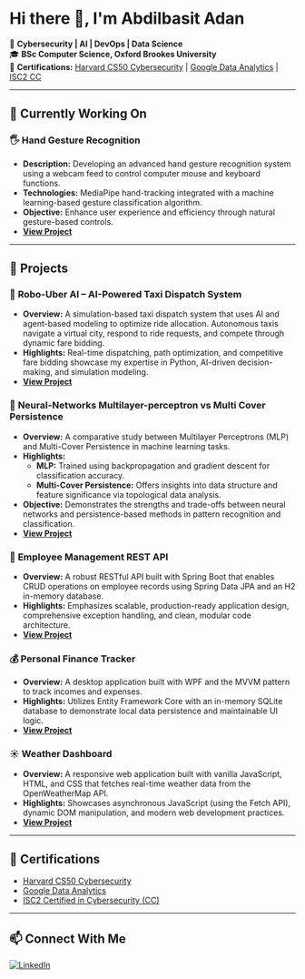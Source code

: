 # Hi there 👋, I'm **Abdilbasit Adan**

🚀 **Cybersecurity | AI | DevOps | Data Science**  
🎓 **BSc Computer Science, Oxford Brookes University**  
📜 **Certifications:** [Harvard CS50 Cybersecurity](https://certificates.cs50.io/587dc7ff-90b0-4e1b-bdde-f8cf69908d62.pdf?size=letter) | [Google Data Analytics](https://www.coursera.org/account/accomplishments/specialization/LRXUNLHN4U28) | [ISC2 CC](https://www.linkedin.com/in/abdilbasit/details/certifications/)

---

## 🔨 Currently Working On

### 🖐 **Hand Gesture Recognition**
- **Description:** Developing an advanced hand gesture recognition system using a webcam feed to control computer mouse and keyboard functions.  
- **Technologies:** MediaPipe hand-tracking integrated with a machine learning-based gesture classification algorithm.  
- **Objective:** Enhance user experience and efficiency through natural gesture-based controls.  
- **[View Project](https://github.com/Abdilbasit/HandGestureRecognition)**

---

## 📂 Projects

### 🚖 **Robo-Uber AI – AI-Powered Taxi Dispatch System**
- **Overview:** A simulation-based taxi dispatch system that uses AI and agent-based modeling to optimize ride allocation. Autonomous taxis navigate a virtual city, respond to ride requests, and compete through dynamic fare bidding.  
- **Highlights:** Real-time dispatching, path optimization, and competitive fare bidding showcase my expertise in Python, AI-driven decision-making, and simulation modeling.  
- **[View Project](https://github.com/Abdilbasit/Robo-Uber-AI)**

### 🤖 **Neural-Networks Multilayer-perceptron vs Multi Cover Persistence**
- **Overview:** A comparative study between Multilayer Perceptrons (MLP) and Multi-Cover Persistence in machine learning tasks.  
- **Highlights:**  
  - **MLP:** Trained using backpropagation and gradient descent for classification accuracy.  
  - **Multi-Cover Persistence:** Offers insights into data structure and feature significance via topological data analysis.  
- **Objective:** Demonstrates the strengths and trade-offs between neural networks and persistence-based methods in pattern recognition and classification.  
- **[View Project](https://github.com/Abdilbasit/Neural-Networks---Multilayer-perceptron-vs-Multi-Cover-Persistence)**

### 💼 **Employee Management REST API**
- **Overview:** A robust RESTful API built with Spring Boot that enables CRUD operations on employee records using Spring Data JPA and an H2 in-memory database.  
- **Highlights:** Emphasizes scalable, production-ready application design, comprehensive exception handling, and clean, modular code architecture.  
- **[View Project](https://github.com/Abdilbasit/Employee-Management-REST-API)**

### 💰 **Personal Finance Tracker**
- **Overview:** A desktop application built with WPF and the MVVM pattern to track incomes and expenses.  
- **Highlights:** Utilizes Entity Framework Core with an in-memory SQLite database to demonstrate local data persistence and maintainable UI logic.  
- **[View Project](https://github.com/Abdilbasit/PersonalFinanceTracker)**

### ☀️ **Weather Dashboard**
- **Overview:** A responsive web application built with vanilla JavaScript, HTML, and CSS that fetches real-time weather data from the OpenWeatherMap API.  
- **Highlights:** Showcases asynchronous JavaScript (using the Fetch API), dynamic DOM manipulation, and modern web development practices.  
- **[View Project](https://github.com/Abdilbasit/Weather-Dashboard)**

---

## 📜 Certifications

- [Harvard CS50 Cybersecurity](https://certificates.cs50.io/587dc7ff-90b0-4e1b-bdde-f8cf69908d62.pdf?size=letter)
- [Google Data Analytics](https://www.coursera.org/account/accomplishments/specialization/LRXUNLHN4U28)
- [ISC2 Certified in Cybersecurity (CC)](https://www.linkedin.com/in/abdilbasit/details/certifications/)

---

## 📫 Connect With Me

[![LinkedIn](https://img.shields.io/badge/-LinkedIn-0077B5?style=flat&logo=linkedin&logoColor=white)](https://linkedin.com/in/abdilbasitadan)  
  


